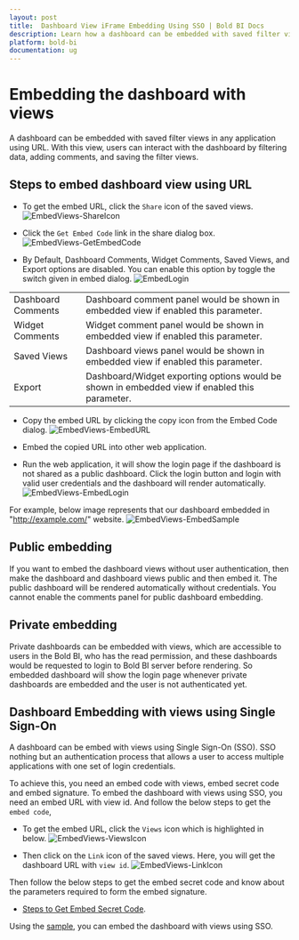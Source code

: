 ```yaml
---
layout: post
title:  Dashboard View iFrame Embedding Using SSO | Bold BI Docs
description: Learn how a dashboard can be embedded with saved filter views in any application using URL, with public/private accessibility and Single Sign-on authentication.
platform: bold-bi
documentation: ug
---
```


# Embedding the dashboard with views
A dashboard can be embedded with saved filter views in any application using URL. With this view, users can interact with the dashboard by filtering data, adding comments, and saving the filter views.

## Steps to embed dashboard view using URL

* To get the embed URL, click the `Share` icon of the saved views.
![EmbedViews-ShareIcon](/static/assets/iFrame-based/images/EmbedViews-ShareIcon.png) 

* Click the `Get Embed Code` link in the share dialog box.
![EmbedViews-GetEmbedCode](/static/assets/iFrame-based/images/EmbedViews-GetEmbedCode.png#width=60%) 

* By Default, Dashboard Comments, Widget Comments, Saved Views, and Export options are disabled. You can enable this option by toggle the switch given in embed dialog.
![EmbedLogin](/static/assets/iFrame-based/images/EmbedViews-EmbedCodeDialog.png#width=55%) 
<table>
    <tr>
      <td>
       Dashboard Comments
      </td>
      <td>
       Dashboard comment panel would be shown in embedded view if enabled this parameter.
      </td>
    </tr>
    <tr>
      <td>
       Widget Comments
      </td>
      <td>
       Widget comment panel would be shown in embedded view if enabled this parameter.
      </td>
    </tr>
    <tr>
      <td>
       Saved Views
      </td>
      <td>
       Dashboard views panel would be shown in embedded view if enabled this parameter.
      </td>
    </tr>
    <tr>
      <td>
       Export
      </td>
      <td>
       Dashboard/Widget exporting options would be shown in embedded view if enabled this parameter.
      </td>
    </tr>
</table>

* Copy the embed URL by clicking the copy icon from the Embed Code dialog.
![EmbedViews-EmbedURL](/static/assets/iFrame-based/images/EmbedViews-EmbedURL.png#width=55%)

* Embed the copied URL into other web application.

* Run the web application, it will show the login page if the dashboard is not shared as a public dashboard. Click the login button and login with valid user credentials and the dashboard will render automatically.
![EmbedViews-EmbedLogin](/static/assets/iFrame-based/images/iframeLoginPage.png#max-width=45%)

For example, below image represents that our dashboard embedded in "http://example.com/" website.
![EmbedViews-EmbedSample](/static/assets/iFrame-based/images/EmbedViews-EmbedSample.png)


## Public embedding
If you want to embed the dashboard views without user authentication, then make the dashboard and dashboard views public and then embed it. The public dashboard will be rendered automatically without credentials. You cannot enable the comments panel for public dashboard embedding.

## Private embedding
Private dashboards can be embedded with views, which are accessible to users in the Bold BI, who has the read permission, and these dashboards would be requested to login to Bold BI server before rendering. So embedded dashboard will show the login page whenever private dashboards are embedded and the user is not authenticated yet.

## Dashboard Embedding with views using Single Sign-On
A dashboard can be embed with views using Single Sign-On (SSO). SSO nothing but an authentication process that allows a user to access multiple applications with one set of login credentials. 

To achieve this, you need an embed code with views, embed secret code and embed signature.
To embed the dashboard with views using SSO, you need an embed URL with view id. And follow the below steps to get the `embed code`,

* To get the embed URL, click the `Views` icon which is highlighted in below.
![EmbedViews-ViewsIcon](/static/assets/iFrame-based/images/EmbedViews-ViewsIcon.png) 

* Then click on the `Link` icon of the saved views. Here, you will get the dashboard URL with `view id`.
![EmbedViews-LinkIcon](/static/assets/iFrame-based/images/EmbedViews-LinkIcon.png) 

Then follow the below steps to get the embed secret code and know about the parameters required to form the embed signature.
* [Steps to Get Embed Secret Code](/embedding-options/iframe-embedding/embedding-a-dashboard-with-sso/).

Using the [sample](/embedding-options/iframe-embedding/embedding-a-dashboard-with-sso/#sample-to-embed-dashboard-using-sso-authentication), you can embed the dashboard with views using SSO.
